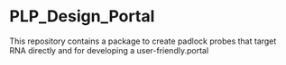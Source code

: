 # PLP_Design_Portal
This repository contains a package to create padlock probes that target RNA directly and for developing a user-friendly.portal 
